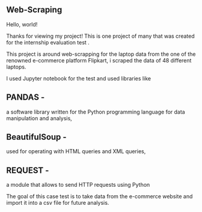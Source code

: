 ## Web-Scraping
Hello, world!

Thanks for viewing my project! 
This is one project of many that was created for the internship evaluation test .


This project is around web-scrapping for the laptop data from the one of the renowned e-commerce platform Flipkart, i scraped the data of 48 different laptops.

I used Jupyter notebook for the test and used libraries like 
## PANDAS - 
a software library written for the Python programming language for data manipulation and analysis, 

## BeautifulSoup -
used for operating with HTML queries and XML queries,

## REQUEST -
a module that allows to send HTTP requests using Python

The goal of this case test is to take data from the e-commerce website and import it into a csv file for future analysis.
